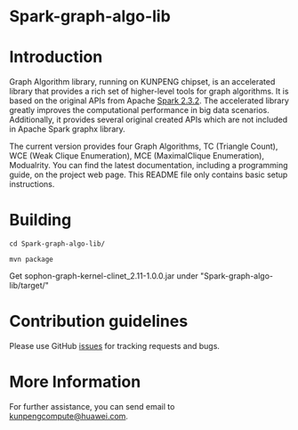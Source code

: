 # Spark-graph-algo-lib



Introduction
============

Graph Algorithm library, running on KUNPENG chipset, is an accelerated library that provides a rich set of higher-level tools for graph algorithms. It is based on the original APIs from Apache  [Spark 2.3.2](https://github.com/apache/spark/tree/v2.3.2). The accelerated library greatly improves the computational performance in big data scenarios. Additionally, it provides several original created APIs which are not included in Apache Spark graphx library.

The current version provides four Graph Algorithms, TC (Triangle Count), WCE (Weak Clique Enumeration), MCE (MaximalClique Enumeration), Modualrity. You can find the latest documentation, including a programming guide, on the project web page. This README file only contains basic setup instructions.





Building
========

    cd Spark-graph-algo-lib/
 
    mvn package

 
 Get sophon-graph-kernel-clinet_2.11-1.0.0.jar under "Spark-graph-algo-lib/target/"
 


Contribution guidelines
========

Please use GitHub [issues](https://github.com/kunpengcompute/Spark-graph-algo-lib/issues) for tracking requests and bugs.

More Information
========

For further assistance, you can send email to kunpengcompute@huawei.com.
